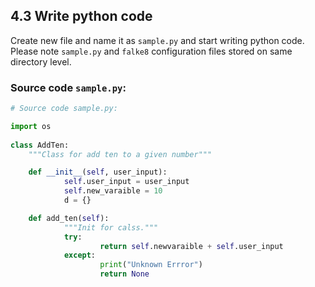 <!--- @file
  3 write python code.md for
  EDK II Python Development Process and Coding Specification

  Copyright (c) 2020, Intel Corporation. All rights reserved.<BR>

  Redistribution and use in source (original document form) and 'compiled'
  forms (converted to PDF, epub, HTML and other formats) with or without
  modification, are permitted provided that the following conditions are met:

  1) Redistributions of source code (original document form) must retain the
     above copyright notice, this list of conditions and the following
     disclaimer as the first lines of this file unmodified.

  2) Redistributions in compiled form (transformed to other DTDs, converted to
     PDF, epub, HTML and other formats) must reproduce the above copyright
     notice, this list of conditions and the following disclaimer in the
     documentation and/or other materials provided with the distribution.

  THIS DOCUMENTATION IS PROVIDED BY TIANOCORE PROJECT "AS IS" AND ANY EXPRESS OR
  IMPLIED WARRANTIES, INCLUDING, BUT NOT LIMITED TO, THE IMPLIED WARRANTIES OF
  MERCHANTABILITY AND FITNESS FOR A PARTICULAR PURPOSE ARE DISCLAIMED. IN NO
  EVENT SHALL TIANOCORE PROJECT  BE LIABLE FOR ANY DIRECT, INDIRECT, INCIDENTAL,
  SPECIAL, EXEMPLARY, OR CONSEQUENTIAL DAMAGES (INCLUDING, BUT NOT LIMITED TO,
  PROCUREMENT OF SUBSTITUTE GOODS OR SERVICES; LOSS OF USE, DATA, OR PROFITS;
  OR BUSINESS INTERRUPTION) HOWEVER CAUSED AND ON ANY THEORY OF LIABILITY,
  WHETHER IN CONTRACT, STRICT LIABILITY, OR TORT (INCLUDING NEGLIGENCE OR
  OTHERWISE) ARISING IN ANY WAY OUT OF THE USE OF THIS DOCUMENTATION, EVEN IF
  ADVISED OF THE POSSIBILITY OF SUCH DAMAGE.

-->

## 4.3 Write python code


Create new file and name it as `sample.py` and start writing python code. 
Please note `sample.py` and `falke8` configuration files
stored on same directory level.

### Source code `sample.py`:


```python
# Source code sample.py:

import os
        
class AddTen:
    """Class for add ten to a given number"""

    def __init__(self, user_input):
            self.user_input = user_input
            self.new_varaible = 10
            d = {}

    def add_ten(self):
            """Init for calss."""
            try:
                    return self.newvaraible + self.user_input
            except:
                    print("Unknown Errror")
                    return None

```

